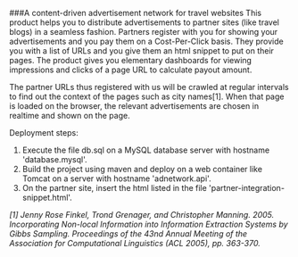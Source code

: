 ###A content-driven advertisement network for travel websites
This product helps you to distribute advertisements to partner sites (like travel blogs) in a seamless fashion. Partners register with you for showing your advertisements and you pay them on a Cost-Per-Click basis. They provide you with a list of URLs and you give them an html snippet to put on their pages. The product gives you elementary dashboards for viewing impressions and clicks of a page URL to calculate payout amount. 


The partner URLs thus registered with us will be crawled at regular intervals to find out the context of the pages such as city names[1]. When that page is loaded on the browser, the relevant advertisements are chosen in realtime and shown on the page.

Deployment steps:
1. Execute the file db.sql on a MySQL database server with hostname 'database.mysql'. 
2. Build the project using maven and deploy on a web container like Tomcat on a server with hostname 'adnetwork.api'.
3. On the partner site, insert the html listed in the file 'partner-integration-snippet.html'.

_[1] Jenny Rose Finkel, Trond Grenager, and Christopher Manning. 2005. Incorporating Non-local Information into Information Extraction Systems by Gibbs Sampling. Proceedings of the 43nd Annual Meeting of the Association for Computational Linguistics (ACL 2005), pp. 363-370._
